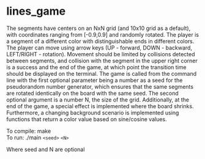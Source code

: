 # lines_game
The segments have centers on an NxN grid (and 10x10 grid as a default), with coordinates ranging from [-0.9,0.9] and randomly rotated. The player is a segment of a different color with distinguishable ends in different colors. The player can move using arrow keys (UP - forward, DOWN - backward, LEFT/RIGHT - rotation). Movement should be limited by collisions detected between segments, and collision with the segment in the upper right corner is a success and the end of the game, at which point the transition time should be displayed on the terminal. The game is called from the command line with the first optional parameter being a number as a seed for the pseudorandom number generator, which ensures that the same segments are rotated identically on the board with the same seed. The second optional argument is a number N, the size of the grid. Additionally, at the end of the game, a special effect is implemented where the board shrinks. Furthermore, a changing background scenario is implemented using functions that return a color value based on sine/cosine values.

To compile: make  
To run: ./main `<seed>` `<N>`  

Where seed and N are optional
